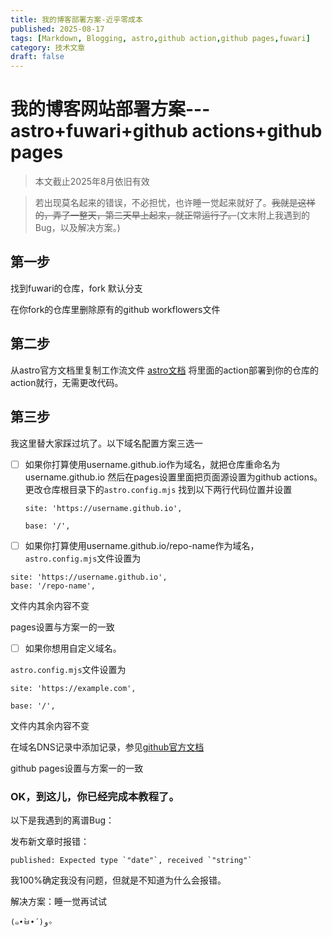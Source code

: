 ```yaml
---
title: 我的博客部署方案-近乎零成本
published: 2025-08-17
tags: [Markdown, Blogging, astro,github action,github pages,fuwari]
category: 技术文章
draft: false
---
```

# 我的博客网站部署方案---astro+fuwari+github actions+github pages

> 本文截止2025年8月依旧有效

> 若出现莫名起来的错误，不必担忧，也许睡一觉起来就好了。~~我就是这样的，弄了一整天，第二天早上起来，就正常运行了。~~(文末附上我遇到的Bug，以及解决方案。)

## 第一步

找到fuwari的仓库，fork 默认分支

在你fork的仓库里删除原有的github workflowers文件

## 第二步

从astro官方文档里复制工作流文件
[astro文档](https://https://docs.astro.build/en/guides/deploy/github/)
将里面的action部署到你的仓库的action就行，无需更改代码。

## 第三步

我这里替大家踩过坑了。以下域名配置方案三选一

* [ ] 如果你打算使用username.github.io作为域名，就把仓库重命名为
  username.github.io
  然后在pages设置里面把页面源设置为github actions。
  更改仓库根目录下的`astro.config.mjs`
  找到以下两行代码位置并设置
  ```
  site: 'https://username.github.io',
  
  base: '/',
  ```
* [ ] 如果你打算使用username.github.io/repo-name作为域名，
  `astro.config.mjs`文件设置为

```
site: 'https://username.github.io',
base: '/repo-name',
```

文件内其余内容不变

pages设置与方案一的一致

* [ ] 如果你想用自定义域名。

`astro.config.mjs`文件设置为

```
site: 'https://example.com',

base: '/',
```

文件内其余内容不变

在域名DNS记录中添加记录，参见[github官方文档](https://https://docs.github.com/en/pages/getting-started-with-github-pages/securing-your-github-pages-site-with-https#verifying-the-dns-configuration)

github pages设置与方案一的一致

### OK，到这儿，你已经完成本教程了。

以下是我遇到的离谱Bug：

发布新文章时报错：

```
published: Expected type `"date"`, received `"string"`
```

我100%确定我没有问题，但就是不知道为什么会报错。

解决方案：睡一觉再试试

`(๑•̀ㅂ•́)و✧`


